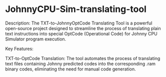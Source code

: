 # JohnnyCPU-Sim-translating-tool

Description:
The TXT-to-JohnnyOptCode Translating Tool is a powerful open-source project designed to streamline the process of translating plain text instructions into special OptCode (Operational Code) for Johnny CPU Simulator program execution.

Key Features:

TXT-to-OptCode Translation: The tool automates the process of translating text files containing Johnny predicted codes into the corresponding .ram binary codes, eliminating the need for manual code generation.